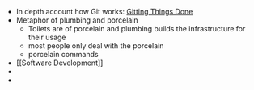 - In depth account how Git works: [Gitting Things Done](https://www.freecodecamp.org/news/gitting-things-done-book/)
- Metaphor of plumbing and porcelain
	- Toilets are of porcelain and plumbing builds the infrastructure for their usage
	- most people only deal with the porcelain
	- porcelain commands
- [[Software Development]]
-
-